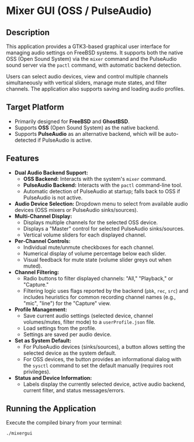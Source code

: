 # Mixer GUI (OSS / PulseAudio)

## Description

This application provides a GTK3-based graphical user interface for managing audio settings on FreeBSD systems. It supports both the native OSS (Open Sound System) via the `mixer` command and the PulseAudio sound server via the `pactl` command, with automatic backend detection.

Users can select audio devices, view and control multiple channels simultaneously with vertical sliders, manage mute states, and filter channels. The application also supports saving and loading audio profiles.

## Target Platform

* Primarily designed for **FreeBSD** and **GhostBSD**.
* Supports **OSS** (Open Sound System) as the native backend.
* Supports **PulseAudio** as an alternative backend, which will be auto-detected if PulseAudio is active.

## Features

* **Dual Audio Backend Support:**
    * **OSS Backend:** Interacts with the system's `mixer` command.
    * **PulseAudio Backend:** Interacts with the `pactl` command-line tool.
    * Automatic detection of PulseAudio at startup; falls back to OSS if PulseAudio is not active.
* **Audio Device Selection:** Dropdown menu to select from available audio devices (OSS mixers or PulseAudio sinks/sources).
* **Multi-Channel Display:**
    * Displays multiple channels for the selected OSS device.
    * Displays a "Master" control for selected PulseAudio sinks/sources.
    * Vertical volume sliders for each displayed channel.
* **Per-Channel Controls:**
    * Individual mute/unmute checkboxes for each channel.
    * Numerical display of volume percentage below each slider.
    * Visual feedback for mute state (volume slider greys out when muted).
* **Channel Filtering:**
    * Radio buttons to filter displayed channels: "All," "Playback," or "Capture."
    * Filtering logic uses flags reported by the backend (`pbk`, `rec`, `src`) and includes heuristics for common recording channel names (e.g., "mic", "line") for the "Capture" view.
* **Profile Management:**
    * Save current audio settings (selected device, channel volumes/mutes, filter mode) to a `userProfile.json` file.
    * Load settings from the profile.
    * Settings are saved per audio device.
* **Set as System Default:**
    * For PulseAudio devices (sinks/sources), a button allows setting the selected device as the system default.
    * For OSS devices, the button provides an informational dialog with the `sysctl` command to set the default manually (requires root privileges).
* **Status and Device Information:**
    * Labels display the currently selected device, active audio backend, current filter, and status messages/errors.

## Running the Application

Execute the compiled binary from your terminal:
```bash
./mixergui
